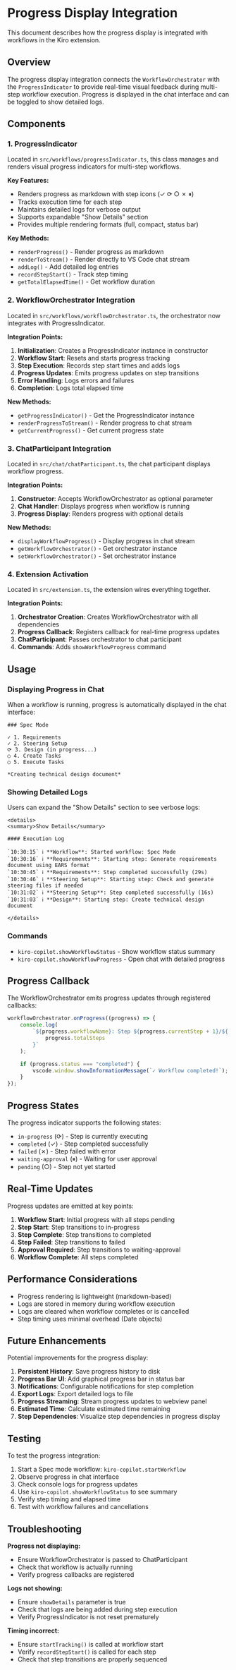 # Progress Display Integration

This document describes how the progress display is integrated with workflows in the Kiro extension.

## Overview

The progress display integration connects the `WorkflowOrchestrator` with the `ProgressIndicator` to provide real-time visual feedback during multi-step workflow execution. Progress is displayed in the chat interface and can be toggled to show detailed logs.

## Components

### 1. ProgressIndicator

Located in `src/workflows/progressIndicator.ts`, this class manages and renders visual progress indicators for multi-step workflows.

**Key Features:**

-   Renders progress as markdown with step icons (✓ ⟳ ○ ✗ ⏸)
-   Tracks execution time for each step
-   Maintains detailed logs for verbose output
-   Supports expandable "Show Details" section
-   Provides multiple rendering formats (full, compact, status bar)

**Key Methods:**

-   `renderProgress()` - Render progress as markdown
-   `renderToStream()` - Render directly to VS Code chat stream
-   `addLog()` - Add detailed log entries
-   `recordStepStart()` - Track step timing
-   `getTotalElapsedTime()` - Get workflow duration

### 2. WorkflowOrchestrator Integration

Located in `src/workflows/workflowOrchestrator.ts`, the orchestrator now integrates with ProgressIndicator.

**Integration Points:**

1. **Initialization**: Creates a ProgressIndicator instance in constructor
2. **Workflow Start**: Resets and starts progress tracking
3. **Step Execution**: Records step start times and adds logs
4. **Progress Updates**: Emits progress updates on step transitions
5. **Error Handling**: Logs errors and failures
6. **Completion**: Logs total elapsed time

**New Methods:**

-   `getProgressIndicator()` - Get the ProgressIndicator instance
-   `renderProgressToStream()` - Render progress to chat stream
-   `getCurrentProgress()` - Get current progress state

### 3. ChatParticipant Integration

Located in `src/chat/chatParticipant.ts`, the chat participant displays workflow progress.

**Integration Points:**

1. **Constructor**: Accepts WorkflowOrchestrator as optional parameter
2. **Chat Handler**: Displays progress when workflow is running
3. **Progress Display**: Renders progress with optional details

**New Methods:**

-   `displayWorkflowProgress()` - Display progress in chat stream
-   `getWorkflowOrchestrator()` - Get orchestrator instance
-   `setWorkflowOrchestrator()` - Set orchestrator instance

### 4. Extension Activation

Located in `src/extension.ts`, the extension wires everything together.

**Integration Points:**

1. **Orchestrator Creation**: Creates WorkflowOrchestrator with all dependencies
2. **Progress Callback**: Registers callback for real-time progress updates
3. **ChatParticipant**: Passes orchestrator to chat participant
4. **Commands**: Adds `showWorkflowProgress` command

## Usage

### Displaying Progress in Chat

When a workflow is running, progress is automatically displayed in the chat interface:

```
### Spec Mode

✓ 1. Requirements
✓ 2. Steering Setup
⟳ 3. Design (in progress...)
○ 4. Create Tasks
○ 5. Execute Tasks

*Creating technical design document*
```

### Showing Detailed Logs

Users can expand the "Show Details" section to see verbose logs:

```
<details>
<summary>Show Details</summary>

#### Execution Log

`10:30:15` ℹ️ **Workflow**: Started workflow: Spec Mode
`10:30:16` ℹ️ **Requirements**: Starting step: Generate requirements document using EARS format
`10:30:45` ℹ️ **Requirements**: Step completed successfully (29s)
`10:30:46` ℹ️ **Steering Setup**: Starting step: Check and generate steering files if needed
`10:31:02` ℹ️ **Steering Setup**: Step completed successfully (16s)
`10:31:03` ℹ️ **Design**: Starting step: Create technical design document

</details>
```

### Commands

-   `kiro-copilot.showWorkflowStatus` - Show workflow status summary
-   `kiro-copilot.showWorkflowProgress` - Open chat with detailed progress

## Progress Callback

The WorkflowOrchestrator emits progress updates through registered callbacks:

```typescript
workflowOrchestrator.onProgress((progress) => {
    console.log(
        `${progress.workflowName}: Step ${progress.currentStep + 1}/${
            progress.totalSteps
        }`
    );

    if (progress.status === "completed") {
        vscode.window.showInformationMessage(`✓ Workflow completed!`);
    }
});
```

## Progress States

The progress indicator supports the following states:

-   `in-progress` (⟳) - Step is currently executing
-   `completed` (✓) - Step completed successfully
-   `failed` (✗) - Step failed with error
-   `waiting-approval` (⏸) - Waiting for user approval
-   `pending` (○) - Step not yet started

## Real-Time Updates

Progress updates are emitted at key points:

1. **Workflow Start**: Initial progress with all steps pending
2. **Step Start**: Step transitions to in-progress
3. **Step Complete**: Step transitions to completed
4. **Step Failed**: Step transitions to failed
5. **Approval Required**: Step transitions to waiting-approval
6. **Workflow Complete**: All steps completed

## Performance Considerations

-   Progress rendering is lightweight (markdown-based)
-   Logs are stored in memory during workflow execution
-   Logs are cleared when workflow completes or is cancelled
-   Step timing uses minimal overhead (Date objects)

## Future Enhancements

Potential improvements for the progress display:

1. **Persistent History**: Save progress history to disk
2. **Progress Bar UI**: Add graphical progress bar in status bar
3. **Notifications**: Configurable notifications for step completion
4. **Export Logs**: Export detailed logs to file
5. **Progress Streaming**: Stream progress updates to webview panel
6. **Estimated Time**: Calculate estimated time remaining
7. **Step Dependencies**: Visualize step dependencies in progress display

## Testing

To test the progress integration:

1. Start a Spec mode workflow: `kiro-copilot.startWorkflow`
2. Observe progress in chat interface
3. Check console logs for progress updates
4. Use `kiro-copilot.showWorkflowStatus` to see summary
5. Verify step timing and elapsed time
6. Test with workflow failures and cancellations

## Troubleshooting

**Progress not displaying:**

-   Ensure WorkflowOrchestrator is passed to ChatParticipant
-   Check that workflow is actually running
-   Verify progress callbacks are registered

**Logs not showing:**

-   Ensure `showDetails` parameter is true
-   Check that logs are being added during step execution
-   Verify ProgressIndicator is not reset prematurely

**Timing incorrect:**

-   Ensure `startTracking()` is called at workflow start
-   Verify `recordStepStart()` is called for each step
-   Check that step transitions are properly sequenced
